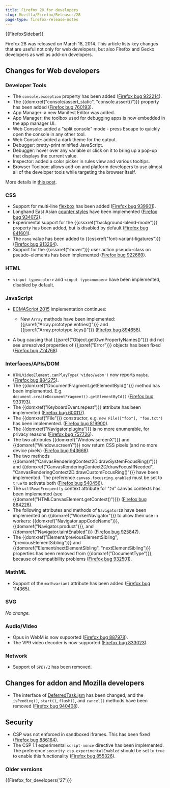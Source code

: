 ```yaml
---
title: Firefox 28 for developers
slug: Mozilla/Firefox/Releases/28
page-type: firefox-release-notes
---
```


{{FirefoxSidebar}}

Firefox 28 was released on March 18, 2014. This article lists key changes that are useful not only for web developers, but also Firefox and Gecko developers as well as add-on developers.

## Changes for Web developers

### Developer Tools

- The `console.exception` property has been added ([Firefox bug 922214](https://bugzil.la/922214)).
- The {{domxref("console/assert_static", "console.assert()")}} property has been added ([Firefox bug 760193](https://bugzil.la/760193)).
- App Manager: a new Manifest Editor was added.
- App Manager: the toolbox used for debugging apps is now embedded in the app manager UI.
- Web Console: added a "split console" mode - press Escape to quickly open the console in any other tool.
- Web Console: added a dark theme for the output.
- Debugger: pretty-print minified JavaScript.
- Debugger: hover over any variable or click on it to bring up a pop-up that displays the current value.
- Inspector: added a color picker in rules view and various tooltips.
- Browser Toolbox: allows add-on and platform developers to use almost all of the developer tools while targeting the browser itself.

More details in [this post](https://hacks.mozilla.org/2013/12/split-console-pretty-print-minified-js-and-more-firefox-developer-tools-episode-28/).

### CSS

- Support for multi-line [flexbox](/en-US/docs/Web/CSS/CSS_flexible_box_layout/Basic_concepts_of_flexbox) has been added ([Firefox bug 939901](https://bugzil.la/939901)).
- Longhand East Asian [counter styles](/en-US/docs/Web/CSS/list-style-type) have been implemented ([Firefox bug 934072](https://bugzil.la/934072)).
- Experimental support for the {{cssxref("background-blend-mode")}} property has been added, but is disabled by default ([Firefox bug 841601](https://bugzil.la/841601)).
- The `none` value has been added to {{cssxref("font-variant-ligatures")}} ([Firefox bug 913264](https://bugzil.la/913264)).
- Support for the {{cssxref(":hover")}} user action pseudo-class on pseudo-elements has been implemented ([Firefox bug 922669](https://bugzil.la/922669)).

### HTML

- `<input type=color>` and `<input type=number>` have been implemented, disabled by default.

### JavaScript

- [ECMAScript 2015](/en-US/docs/Web/JavaScript/ECMAScript_6_support_in_Mozilla) implementation continues:

  - New `Array` methods have been implemented: {{jsxref("Array.prototype.entries()")}} and {{jsxref("Array.prototype.keys()")}} ([Firefox bug 894658](https://bugzil.la/894658)).

- A bug causing that {{jsxref("Object.getOwnPropertyNames()")}} did not see unresolved properties of {{jsxref("Error")}} objects has been fixed ([Firefox bug 724768](https://bugzil.la/724768)).

### Interfaces/APIs/DOM

- `HTMLVideoElement.canPlayType('video/webm')` now reports `maybe`. ([Firefox bug 884275](https://bugzil.la/884275)).
- The {{domxref("DocumentFragment.getElementById()")}} method has been implemented. E.g. `document.createDocumentFragment().getElementById()` ([Firefox bug 933193](https://bugzil.la/933193)).
- The {{domxref("KeyboardEvent.repeat")}} attribute has been implemented ([Firefox bug 600117](https://bugzil.la/600117)).
- The {{domxref("File")}} constructor, e.g. `new File(["foo"], "foo.txt")` has been implemented. ([Firefox bug 819900](https://bugzil.la/819900)).
- The {{domxref("Navigator.plugins")}} is no more enumerable, for privacy reasons ([Firefox bug 757726](https://bugzil.la/757726)).
- The two attributes {{domxref("Window.screenX")}} and {{domxref("Window.screenY")}} now return CSS pixels (and no more device pixels) ([Firefox bug 943668](https://bugzil.la/943668)).
- The two methods {{domxref("CanvasRenderingContext2D.drawSystemFocusRing()")}} and {{domxref("CanvasRenderingContext2D/drawFocusIfNeeded", "CanvasRenderingContext2D.drawCustomFocusRing()")}} have been implemented. The preference `canvas.focusring.enabled` must be set to `true` to activate both ([Firefox bug 540456](https://bugzil.la/540456)).
- The `willReadFrequently` context attribute for "`2d`" canvas contexts has been implemented (see {{domxref("HTMLCanvasElement.getContext()")}}) ([Firefox bug 884226](https://bugzil.la/884226)).
- The following attributes and methods of `NavigatorID` have been implemented on {{domxref("WorkerNavigator")}} to allow their use in workers: {{domxref("Navigator.appCodeName")}}, {{domxref("Navigator.product")}}, and {{domxref("Navigator.taintEnabled")}} ([Firefox bug 925847](https://bugzil.la/925847)).
- The {{domxref("Element/previousElementSibling", "previousElementSibling")}} and {{domxref("Element/nextElementSibling", "nextElementSibling")}} properties has been removed from {{domxref("DocumentType")}}, because of compatibility problems ([Firefox bug 932501](https://bugzil.la/932501)).

### MathML

- Support of the `mathvariant` attribute has been added ([Firefox bug 114365](https://bugzil.la/114365)).

### SVG

_No change._

### Audio/Video

- Opus in WebM is now supported ([Firefox bug 887978](https://bugzil.la/887978)).
- The VP9 video decoder is now supported ([Firefox bug 833023](https://bugzil.la/833023)).

### Network

- Support of `SPDY/2` has been removed.

## Changes for addon and Mozilla developers

- The interface of [DeferredTask.jsm](/en-US/docs/Mozilla/JavaScript_code_modules/DeferredTask.jsm) has been changed, and the `isPending()`, `start()`, `flush()`, and `cancel()` methods have been removed ([Firefox bug 940408](https://bugzil.la/940408)).

## Security

- CSP was not enforced in sandboxed iframes. This has been fixed ([Firefox bug 886164](https://bugzil.la/886164)).
- The CSP 1.1 experimental `script-nonce` directive has been implemented. The preference `security.csp.experimentalEnabled` should be set to `true` to enable this functionality ([Firefox bug 855326](https://bugzil.la/855326)).

### Older versions

{{Firefox_for_developers('27')}}
